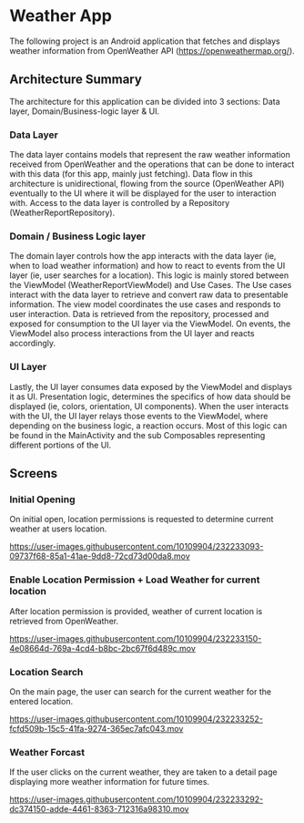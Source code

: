 # Weather App

The following project is an Android application that fetches and displays weather information from
OpenWeather API (https://openweathermap.org/). 

## Architecture Summary

The architecture for this application can be divided into 3 sections: Data layer, 
Domain/Business-logic layer & UI.

### Data Layer

The data layer contains models that represent the raw weather information received from OpenWeather 
and the operations that can be done to interact with this data (for this app, mainly just fetching). 
Data flow in this architecture is unidirectional, flowing from the source (OpenWeather API) 
eventually to the UI where it will be displayed for the user to interaction with. Access to the data 
layer is controlled by a Repository (WeatherReportRepository). 

### Domain / Business Logic layer

The domain layer controls how the app interacts with the data layer (ie, when to load weather information)
and how to react to events from the UI layer (ie, user searches for a location). This logic is
mainly stored between the ViewModel (WeatherReportViewModel) and Use Cases. The Use cases interact 
with the data layer to retrieve and convert raw data to presentable information. The view model 
coordinates the use cases and responds to user interaction. Data is retrieved from the repository, 
processed and exposed for consumption to the UI layer via the ViewModel. On events, the ViewModel 
also process interactions from the UI layer and reacts accordingly. 

### UI Layer

Lastly, the UI layer consumes data exposed by the ViewModel and displays it as UI. Presentation 
logic, determines the specifics of how data should be displayed (ie, colors, orientation, UI components). 
When the user interacts with the UI, the UI layer relays those events to the ViewModel, where 
depending on the business logic, a reaction occurs. Most of this logic can be found in the 
MainActivity and the sub Composables representing different portions of the UI.


## Screens

### Initial Opening

On initial open, location permissions is requested to determine current weather at users location.


https://user-images.githubusercontent.com/10109904/232233093-09737f68-85a1-41ae-9dd8-72cd73d00da8.mov



### Enable Location Permission + Load Weather for current location


After location permission is provided, weather of current location is retrieved from OpenWeather.


https://user-images.githubusercontent.com/10109904/232233150-4e08664d-769a-4cd4-b8bc-2bc67f6d489c.mov

### Location Search

On the main page, the user can search for the current weather for the entered location.


https://user-images.githubusercontent.com/10109904/232233252-fcfd509b-15c5-41fa-9274-365ec7afc043.mov


### Weather Forcast

If the user clicks on the current weather, they are taken to a detail page displaying more weather information for future times.


https://user-images.githubusercontent.com/10109904/232233292-dc374150-adde-4461-8363-712316a98310.mov








